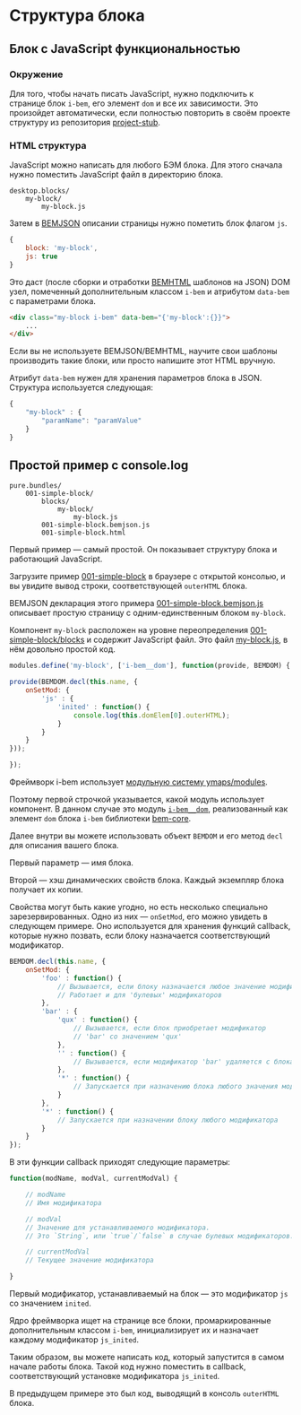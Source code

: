 # Структура блока

## Блок с JavaScript функциональностью

### Окружение

Для того, чтобы начать писать JavaScript, нужно подключить к странице блок
`i-bem`, его элемент `dom` и все их зависимости. Это произойдет автоматически,
если полностью повторить в своём проекте структуру из репозитория
[project-stub](https://ru.bem.info/platform/project-stub/).

### HTML структура

JavaScript можно написать для любого БЭМ блока. Для этого сначала нужно поместить
JavaScript файл в директорию блока.

```files
desktop.blocks/
    my-block/
        my-block.js
```

Затем в [BEMJSON](https://ru.bem.info/platform/bemjson/) описании страницы нужно пометить блок флагом `js`.

```js
{
    block: 'my-block',
    js: true
}
```

Это даст (после сборки и отработки [BEMHTML](https://ru.bem.info/platform/bem-xjst/) шаблонов на JSON) DOM узел,
помеченный дополнительным классом `i-bem` и атрибутом `data-bem` с параметрами
блока.

```html
<div class="my-block i-bem" data-bem="{'my-block':{}}">
    ...
</div>
```

Если вы не используете BEMJSON/BEMHTML, научите свои шаблоны производить такие
блоки, или просто напишите этот HTML вручную.

Атрибут `data-bem` нужен для хранения параметров блока в JSON. Структура
используется следующая:

```js
{
    "my-block" : {
        "paramName": "paramValue"
    }
}
```

## Простой пример с console.log

```files
pure.bundles/
    001-simple-block/
        blocks/
            my-block/
                my-block.js
        001-simple-block.bemjson.js
        001-simple-block.html
```

Первый пример — самый простой. Он показывает структуру блока и работающий JavaScript.

Загрузите пример
[001-simple-block](https://bem.github.io/bem-js-tutorial/pure.bundles/001-simple-block/001-simple-block.html) в браузере с открытой консолью, и вы увидите вывод строки,
соответствующей `outerHTML` блока.

BEMJSON декларация этого примера
[001-simple-block.bemjson.js](https://github.com/bem/bem-js-tutorial/blob/master/pure.bundles/001-simple-block/001-simple-block.bemjson.js) описывает простую страницу с
одним-единственным блоком `my-block`.

Компонент `my-block` расположен на уровне переопределения
[001-simple-block/blocks](https://github.com/bem/bem-js-tutorial/tree/master/pure.bundles/001-simple-block/blocks/my-block) и содержит JavaScript файл. Это файл
[my-block.js](https://github.com/bem/bem-js-tutorial/blob/master/pure.bundles/001-simple-block/blocks/my-block/my-block.js), в нём довольно простой код.

```js
modules.define('my-block', ['i-bem__dom'], function(provide, BEMDOM) {

provide(BEMDOM.decl(this.name, {
    onSetMod: {
        'js' : {
            'inited' : function() {
                console.log(this.domElem[0].outerHTML);
            }
        }
    }
}));

});
```

Фреймворк i-bem использует [модульную систему ymaps/modules](https://github.com/ymaps/modules/blob/master/README.ru.md).

Поэтому первой строчкой указывается, какой модуль использует компонент. В данном
случае это модуль
[`i-bem__dom`](https://github.com/bem/bem-core/blob/v3/common.blocks/i-bem/__dom/i-bem__dom.js),
реализованный как элемент `dom` блока `i-bem` библиотеки
[bem-core](https://en.bem.info/libs/bem-core/).

Далее внутри вы можете использовать объект `BEMDOM` и его метод `decl` для описания
вашего блока.

Первый параметр — имя блока.

Второй — хэш динамических свойств блока. Каждый экземпляр блока получает их копии.

Свойства могут быть какие угодно, но есть несколько специально
зарезервированных. Одно из них — `onSetMod`, его можно увидеть в следующем примере.
Оно используется для хранения функций callback, которые нужно позвать, если блоку
назначается соответствующий модификатор.

```js
BEMDOM.decl(this.name, {
    onSetMod: {
        'foo' : function() {
            // Вызывается, если блоку назначается любое значение модификатора 'foo'.
            // Работает и для 'булевых' модификаторов
        },
        'bar' : {
            'qux' : function() {
                // Вызывается, если блок приобретает модификатор
                // 'bar' со значением 'qux'
            },
            '' : function() {
                // Вызывается, если модификатор 'bar' удаляется с блока
            },
            '*' : function() {
                // Запускается при назначению блока любого значения модификатора bar
            }
        },
        '*' : function() {
            // Запускается при назначении блоку любого модификатора
        }
    }
});
```

В эти функции callback приходят следующие параметры:

```js
function(modName, modVal, currentModVal) {

    // modName
    // Имя модификатора

    // modVal
    // Значение для устанавливаемого модификатора.
    // Это `String`, или `true`/`false` в случае булевых модификаторов.

    // currentModVal
    // Текущее значение модификатора

}
```

Первый модификатор, устанавливаемый на блок — это модификатор `js` со значением
`inited`.

Ядро фреймворка ищет на странице все блоки, промаркированные дополнительным
классом `i-bem`, инициализирует их и назначает каждому модификатор `js_inited`.

Таким образом, вы можете написать код, который запустится в самом начале работы
блока. Такой код нужно поместить в callback, соответствующий установке
модификатора `js_inited`.

В предыдущем примере это был код, выводящий в консоль `outerHTML` блока.
